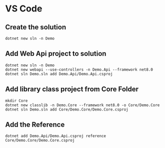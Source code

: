 # VS Code

## Create the solution
```
dotnet new sln -n Demo
```
## Add Web Api project to solution
```
dotnet new sln -n Demo
dotnet new webapi --use-controllers -n Demo.Api --framework net8.0
dotnet sln Demo.sln add Demo.Api/Demo.Api.csproj
```
## Add library class project from Core Folder
```
mkdir Core
dotnet new classlib -n Demo.Core --framework net8.0 -o Core/Demo.Core
dotnet sln Demo.sln add Core/Demo.Core/Demo.Core.csproj
```
## Add the Reference
```
dotnet add Demo.Api/Demo.Api.csproj reference Core/Demo.Core/Demo.Core.csproj
```
